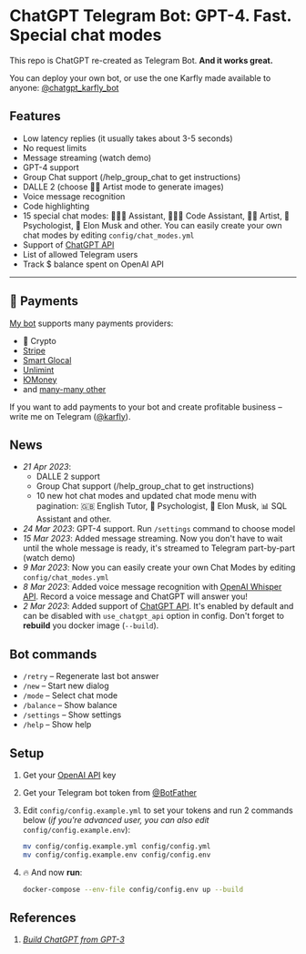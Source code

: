 # ChatGPT Telegram Bot: **GPT-4. Fast. Special chat modes**

<!--
<p align="center">
<a href="https://github.com/karfly/gpt-telegram-bot/blob/main/static/donate/donate.md#%EF%B8%8F-donate" alt="Donate shield"><img src="https://img.shields.io/badge/-Donate-red?logo=undertale" width="100"/></a>
</p>
-->

This repo is ChatGPT re-created as Telegram Bot. **And it works great.**

You can deploy your own bot, or use the one Karfly made available to anyone: [@chatgpt_karfly_bot](https://t.me/chatgpt_karfly_bot)

## Features

- Low latency replies (it usually takes about 3-5 seconds)
- No request limits
- Message streaming (watch demo)
- GPT-4 support
- Group Chat support (/help_group_chat to get instructions)
- DALLE 2 (choose 👩‍🎨 Artist mode to generate images)
- Voice message recognition
- Code highlighting
- 15 special chat modes: 👩🏼‍🎓 Assistant, 👩🏼‍💻 Code Assistant, 👩‍🎨 Artist, 🧠 Psychologist, 🚀 Elon Musk and other. You can easily create your own chat modes by editing `config/chat_modes.yml`
- Support of [ChatGPT API](https://platform.openai.com/docs/guides/chat/introduction)
- List of allowed Telegram users
- Track $ balance spent on OpenAI API

---

## 🤑 Payments

[My bot](https://t.me/chatgpt_karfly_bot) supports many payments providers:

- 💎 Crypto
- [Stripe](https://stripe.com)
- [Smart Glocal](https://smart-glocal.com)
- [Unlimint](https://www.unlimint.com)
- [ЮMoney](https://yoomoney.ru)
- and [many-many other](https://core.telegram.org/bots/payments#supported-payment-providers)

If you want to add payments to your bot and create profitable business – write me on Telegram ([@karfly](https://t.me/karfly)).

## News

- _21 Apr 2023_:
  - DALLE 2 support
  - Group Chat support (/help_group_chat to get instructions)
  - 10 new hot chat modes and updated chat mode menu with pagination: 🇬🇧 English Tutor, 🧠 Psychologist, 🚀 Elon Musk, 📊 SQL Assistant and other.
- _24 Mar 2023_: GPT-4 support. Run `/settings` command to choose model
- _15 Mar 2023_: Added message streaming. Now you don't have to wait until the whole message is ready, it's streamed to Telegram part-by-part (watch demo)
- _9 Mar 2023_: Now you can easily create your own Chat Modes by editing `config/chat_modes.yml`
- _8 Mar 2023_: Added voice message recognition with [OpenAI Whisper API](https://openai.com/blog/introducing-chatgpt-and-whisper-apis). Record a voice message and ChatGPT will answer you!
- _2 Mar 2023_: Added support of [ChatGPT API](https://platform.openai.com/docs/guides/chat/introduction). It's enabled by default and can be disabled with `use_chatgpt_api` option in config. Don't forget to **rebuild** you docker image (`--build`).

## Bot commands

- `/retry` – Regenerate last bot answer
- `/new` – Start new dialog
- `/mode` – Select chat mode
- `/balance` – Show balance
- `/settings` – Show settings
- `/help` – Show help

## Setup

1. Get your [OpenAI API](https://openai.com/api/) key

2. Get your Telegram bot token from [@BotFather](https://t.me/BotFather)

3. Edit `config/config.example.yml` to set your tokens and run 2 commands below (_if you're advanced user, you can also edit_ `config/config.example.env`):

   ```bash
   mv config/config.example.yml config/config.yml
   mv config/config.example.env config/config.env
   ```

4. 🔥 And now **run**:
   ```bash
   docker-compose --env-file config/config.env up --build
   ```

## References

1. [_Build ChatGPT from GPT-3_](https://learnprompting.org/docs/applied_prompting/build_chatgpt)
